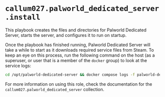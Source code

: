 # `callum027.palworld_dedicated_server.install`

This playbook creates the files and directories for Palworld Dedicated Server,
starts the server, and configures it to run on startup.

Once the playbook has finished running, Palworld Dedicated Server will take a while to start
as it downloads required service files from Steam. To keep an eye on this process,
run the following command on the host (as a superuser, or user that is a member of the `docker` group)
to look at the service logs:

```bash
cd /opt/palworld-dedicated-server && docker compose logs -f palworld-dedicated-server
```

For more information on using this role, check the documentation for the `callum027.palworld_dedicated_server` collection.
